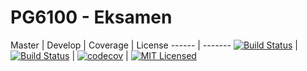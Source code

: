 # PG6100 - Eksamen

Master | Develop | Coverage | License
------ | -------
[![Build Status](https://travis-ci.com/kissorjeyabalan/pg6100-eksamen.svg?token=USPSPUpuhkXXxhxgdmM4&branch=master)](https://travis-ci.com/kissorjeyabalan/pg6100-eksamen) | [![Build Status](https://travis-ci.com/kissorjeyabalan/pg6100-eksamen.svg?token=USPSPUpuhkXXxhxgdmM4&branch=develop)](https://travis-ci.com/kissorjeyabalan/pg6100-eksamen) | [![codecov](https://codecov.io/gh/kissorjeyabalan/pg6100-eksamen/branch/develop/graph/badge.svg?token=HInyhbQ9f1)](https://codecov.io/gh/kissorjeyabalan/pg6100-eksamen) | [![MIT Licensed](https://img.shields.io/badge/license-MIT-blue.svg)](LICENSE)
